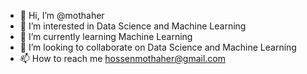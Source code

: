 - 👋 Hi, I’m @mothaher
- 👀 I’m interested in Data Science and Machine Learning
- 🌱 I’m currently learning Machine Learning
- 💞️ I’m looking to collaborate on Data Science and Machine Learning
- 📫 How to reach me hossenmothaher@gmail.com

